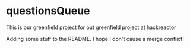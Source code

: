 # questionsQueue
This is our greenfield project for out greenfield project at hackreactor

Adding some stuff to the README. I hope I don't cause a merge conflict!

